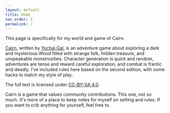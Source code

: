 ```yaml
---
layout: default
title: Home
nav_order: 1
permalink: /
---
```


This page is specifically for my world and game of Cairn.

[Cairn](https://cairnrpg.com/), written by [Yochai Gal](https://newschoolrevolution.com), is an adventure game about exploring a dark and mysterious Wood filled with strange folk, hidden treasure, and unspeakable monstrosities. Character generation is quick and random, adventures are tense and reward careful exploration, and combat is frantic and deadly. I've included rules here based on the second edition, with some hacks to match my style of play.

The full text is licensed under [CC-BY-SA 4.0](https://creativecommons.org/licenses/by-sa/4.0/).  

Cairn is a game that values community contributions. This one, not so much. It's more of a place to keep notes for myself on setting and rules. If you want to crib anything for yourself, feel free to.
